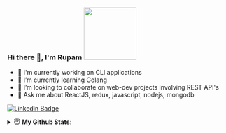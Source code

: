 ### Hi there :wave:, I'm Rupam <img src="https://media.giphy.com/media/JsEDe5fTepBIDnaZKT/giphy.gif" width="120"/>

- 🔭 I'm currently working on CLI applications
- 🌱 I’m currently learning Golang
- 👯 I’m looking to collaborate on web-dev projects involving REST API's
- 💬 Ask me about ReactJS, redux, javascript, nodejs, mongodb

[![Linkedin Badge](https://img.shields.io/badge/LinkedIn-0077B5?style=for-the-badge&logo=linkedin&logoColor=white)](https://www.linkedin.com/in/rupamkerketta/)
<details>
 <summary> 😇 <b>My Github Stats</b>: </summary>

<br>

<p align = "center">
  <img src = "https://github-readme-stats.vercel.app/api?username=rupamkerketta&show_icons=true&theme=dracula&line_height=27&count_private=true">
  <img src = "https://github-readme-stats.vercel.app/api/top-langs/?username=rupamkerketta&hide=html,java&theme=dracula">
</p>

</details>

